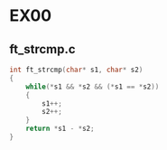 # EX00

## ft_strcmp.c
```c
int ft_strcmp(char* s1, char* s2)
{
    while(*s1 && *s2 && (*s1 == *s2))
    {
        s1++;
        s2++;
    }
    return *s1 - *s2;
}
```
